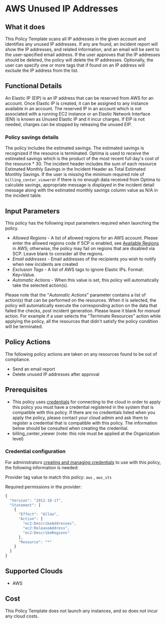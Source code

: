 # AWS Unused IP Addresses

## What it does

This Policy Template scans all IP addresses in the given account and identifies any unused IP addresses. If any are found, an incident report will show the IP addresses, and related information, and an email will be sent to the user-specified email address. If the user approves that the IP addresses should be deleted, the policy will delete the IP addresses. Optionally, the user can specify one or more tags that if found on an IP address will exclude the IP address from the list.

## Functional Details

An Elastic IP (EIP) is an IP address that can be reserved from AWS for an account. Once Elastic IP is created, it can be assigned to any instance available in an account.
The reserved IP in an account which is not associated with a running EC2 instance or an Elastic Network Interface (ENI) is known as Unused Elastic IP and it incur charges.
If EIP is not needed, charges can be stopped by releasing the unused EIP.

### Policy savings details

The policy includes the estimated savings. The estimated savings is recognized if the resource is terminated. Optima is used to receive the estimated savings which is the product of the most recent full day's cost of the resource * 30. The incident header includes the sum of each resource Estimated Monthly Savings in the Incident Header as Total Estimated Monthly Savings.
If the user is missing the minimum required role of `billing_center_viewer`or if there is no enough data received from Optima to calculate savings, appropriate message is displayed in the incident detail message along with the estimated monthly savings column value as N/A in the incident table.

## Input Parameters

This policy has the following input parameters required when launching the policy.

- *Allowed Regions* - A list of allowed regions for an AWS account. Please enter the allowed regions code if SCP is enabled, see [Available Regions](https://docs.aws.amazon.com/AWSEC2/latest/UserGuide/using-regions-availability-zones.html#concepts-available-regions) in AWS; otherwise, the policy may fail on regions that are disabled via SCP. Leave blank to consider all the regions.
- *Email addresses* - Email addresses of the recipients you wish to notify when new incidents are created
- *Exclusion Tags* - A list of AWS tags to ignore Elastic IPs. Format: Key=Value.
- *Automatic Actions* - When this value is set, this policy will automatically take the selected action(s).

Please note that the "*Automatic Actions*" parameter contains a list of action(s) that can be performed on the resources. When it is selected, the policy will automatically execute the corresponding action on the data that failed the checks, post incident generation. Please leave it blank for *manual* action.
For example if a user selects the "Terminate Resources" action while applying the policy, all the resources that didn't satisfy the policy condition will be terminated.

## Policy Actions

The following policy actions are taken on any resources found to be out of compliance.

- Send an email report
- Delete unused IP addresses after approval

## Prerequisites

- This policy uses [credentials](https://docs.rightscale.com/policies/users/guides/credential_management.html) for connecting to the cloud in order to apply this policy you must have a credential registered in the system that is compatible with this policy. If there are no credentials listed when you apply the policy, please contact your cloud admin and ask them to register a credential that is compatible with this policy. The information below should be consulted when creating the credential.
- billing_center_viewer (note: this role must be applied at the Organization level)

### Credential configuration

For administrators [creating and managing credentials](https://docs.rightscale.com/policies/users/guides/credential_management.html) to use with this policy, the following information is needed:

Provider tag value to match this policy: `aws` , `aws_sts`

Required permissions in the provider:

```javascript
{
  "Version": "2012-10-17",
  "Statement": [
    {
      "Effect": "Allow",
      "Action": [
        "ec2:DescribeAddresses",
        "ec2:ReleaseAddress",
        "ec2:DescribeRegions"
      ],
      "Resource": "*"
    }
  ]
}
```

## Supported Clouds

- AWS

## Cost

This Policy Template does not launch any instances, and so does not incur any cloud costs.
